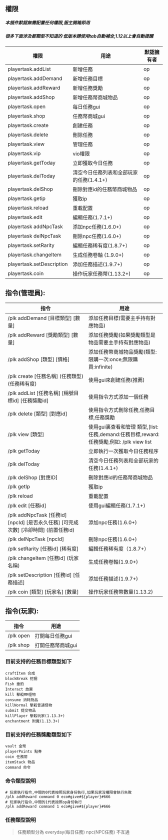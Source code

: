 ## 權限
##### 本插件默認無需配置任何權限,服主開箱即用
##### 很多下面涉及都類型不知道的 低版本請使用tab自動補全,1.12以上會自動提醒

| 權限                         | 用途                                      | 默認擁有者           |
|----------------------------|-----------------------------------------|-----------------|
| playertask.addList         | 新增任務                                    | op              |
| playertask.addDemand       | 新增任務目標                                  | op              |
| playertask.addReward       | 新增任務獎勵                                  | op              |
| playertask.addShop         | 新增任務幣商城物品                               | op              |
| playertask.open            | 每日任務gui                                 | op              |
| playertask.shop            | 任務幣商城gui                                | op              |
| playertask.create          | 創建任務                                    | op              |
| playertask.delete          | 刪除任務                                    | op              |
| playertask.view            | 管理任務                                    | op              |
| playertask.vip             | vio權限                                   | op              |
| playertask.getToday        | 立即獲取今日任務                                | op              |
| playertask.delToday        | 清空今日任務列表和全部玩家的任務(1.4.1+)                | op              |
| playertask.delShop         | 刪除對應id的任務幣商城物品                          | op              |
| playertask.getip           | 獲取ip                                    | op              |
| playertask.reload          | 重載配置                                    | op              |
| playertask.edit            | 編輯任務(1.7.1+)                            | op              |
| playertask addNpcTask      | 添加npc任務(1.6.0+)                         | op              |
| playertask delNpcTask      | 刪除npc任務(1.6.0+)                         | op              |
| playertask.setRarity       | 編輯任務稀有度(1.8.7+）                         | op              |
| playertask.changeItem      | 生成任務卷軸 (1.9.0+)                         | op              |
| playertask.setDescription  | 添加任務描述(1.9.7+)                          | op              |
| playertask.coin            | 操作玩家任務幣(1.13.2+)                        | op              |


## 指令(管理員):
| 指令                                                              | 用途                                                                 |
|-----------------------------------------------------------------|--------------------------------------------------------------------|
| /plk addDemand [目標類型] [數量]                                      | 添加任務目標(需要主手持有對應物品)                                                 |
| /plk addReward [獎勵類型] [數量]                                      | 添加任務獎勵(如果獎勵類型是物品需要主手持有對應物品)                                        |
| /plk addShop [類型] [價格]                                          | 添加任務幣商城物品獎勵(類型:限購一次:once;無限購買:infinite)                            |
| /plk create [任務名稱] (任務類型) (任務稀有度)                               | 使用gui來創建任務(推薦)                                                     |
| /plk addList [任務名稱] [稱號目標id] [任務獎勵id]                           | 使用指令方式添加一個任務                                                       |
| /plk delete [類型] [對應id]                                         | 使用指令方式刪除任務,任務目標,任務獎勵                                               |
| /plk view [類型]                                                  | 使用gui裏查看和管理 類型,[list:任務,demand:任務目標,reward:任務獎勵,例如: /plk view list |
| /plk getToday                                                   | 立即執行一次獲取今日任務程序                                                     |
| /plk delToday                                                   | 清空今日任務列表和全部玩家的任務(1.4.1+)                                           |
| /plk delShop [對應ID]                                             | 刪除對應id的任務幣商城物品                                                     |
| /plk getIp                                                      | 獲取ip                                                               |
| /plk reload                                                     | 重載配置                                                               |
| /plk edit [任務id]                                                | 使用gui編輯任務(1.7.1+)                                                  |
| /plk addNpcTask [任務id] [npcId] [是否永久任務] [可完成次數] [冷卻時間] (前置任務id) | 添加npc任務(1.6.0+)                                                    |
| /plk delNpcTask [npcId]                                         | 刪除npc任務(1.6.0+)                                                    |
| /plk setRarity [任務id] [稀有度]                                     | 編輯任務稀有度（1.8.7+）                                                    |
| /plk changeItem [任務id] (玩家名稱)                                   | 生成任務卷軸(1.9.0+)                                                     |
| /plk setDescription [任務id] [任務描述]                               | 添加任務描述(1.9.7+)                                                     |
| /plk coin [類型] [玩家名] [數量]                                       | 操作玩家任務幣數量(1.13.2)                                                  |

## 指令(玩家):
|  指令 | 用途  |
| ------------ | ------------    |
| /plk open    | 打開每日任務gui  |
| /plk shop    | 打開任務幣商城gui  |


### 目前支持的任務目標類型如下
```
craftItem 合成
blockBreak 挖掘
Fish 垂釣
Interact 放置
kill 擊殺MM怪物
consume 消耗物品
killNormal 擊殺普通怪物
submit 提交物品
killPlayer 擊殺玩家(1.13.3+)
enchantment 附魔(1.13.3+)
```

### 目前支持的任務獎勵類型如下
```
vault 金幣
playerPoints 點券
coin 任務幣
itemStack 物品
command 命令
```

### 命令類型說明
```
# 玩家執行指令,中間的0代表按照玩家身份執行,如果玩家沒權限會執行失敗
/plk addReward command 0 eco#give#${player}#666
# 玩家執行指令,中間的1代表按照op身份執行
/plk addReward command 1 eco#give#${player}#666
```

### 任務類型說明
> 任務類型分為 everyday(每日任務)  npc(NPC任務) 不互通